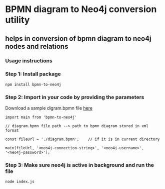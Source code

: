 # BPMN diagram to Neo4j conversion utility

## helps in conversion of bpmn diagram to neo4j nodes and relations

### Usage instructions

### Step 1: Install package

```
npm install bpmn-to-neo4j
```

### Step 2: Import in your code by providing the parameters

Download a sample digram.bpmn file [here](https://drive.google.com/file/d/1gJZHo6xfFgu31k6mP9AL1LOBaHknNXKf/view?usp=sharing)

```
import main from 'bpmn-to-neo4j'

// diagram.bpmn file path --> path to bpmn diagram stored in xml format

const fileUrl = './diagram.bpmn';    // if it is in current directory

main(fileUrl, '<neo4j-connection-string>', '<neo4j-username>', '<neo4j-password>');
```

### Step 3: Make sure neo4j is active in background and run the file

```
node index.js
```
